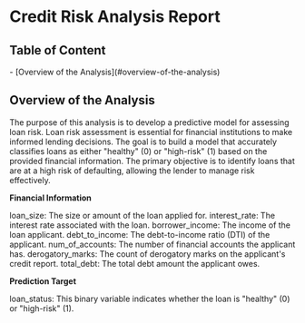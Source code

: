 <h1>Credit Risk Analysis Report</h1>

<h2>Table of Content</h2>
- [Overview of the Analysis](#overview-of-the-analysis)

<h2>Overview of the Analysis</h2>

The purpose of this analysis is to develop a predictive model for assessing loan risk. Loan risk assessment is essential for financial institutions to make informed lending decisions. The goal is to build a model that accurately classifies loans as either "healthy" (0) or "high-risk" (1) based on the provided financial information. The primary objective is to identify loans that are at a high risk of defaulting, allowing the lender to manage risk effectively.

**Financial Information**

loan_size: The size or amount of the loan applied for.
interest_rate: The interest rate associated with the loan.
borrower_income: The income of the loan applicant.
debt_to_income: The debt-to-income ratio (DTI) of the applicant.
num_of_accounts: The number of financial accounts the applicant has.
derogatory_marks: The count of derogatory marks on the applicant's credit report.
total_debt: The total debt amount the applicant owes.

**Prediction Target**

loan_status: This binary variable indicates whether the loan is "healthy" (0) or "high-risk" (1).
